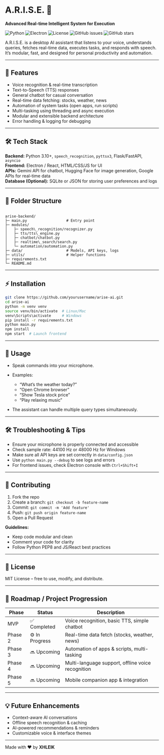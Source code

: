 # A.R.I.S.E. 🤖
**Advanced Real-time Intelligent System for Execution**  

![Python](https://img.shields.io/badge/Python-3.10+-blue) ![Electron](https://img.shields.io/badge/Electron-Frontend-green) ![License](https://img.shields.io/badge/License-MIT-yellow) ![GitHub issues](https://img.shields.io/github/issues/yourusername/arise-ai) ![GitHub stars](https://img.shields.io/github/stars/yourusername/arise-ai)

A.R.I.S.E. is a desktop AI assistant that listens to your voice, understands queries, fetches real-time data, executes tasks, and responds with speech. It’s modular, fast, and designed for personal productivity and automation.

---
## 🚀 Features

- Voice recognition & real-time transcription  
- Text-to-Speech (TTS) responses  
- General chatbot for casual conversation  
- Real-time data fetching: stocks, weather, news  
- Automation of system tasks (open apps, run scripts)  
- Multi-tasking using threading and async execution  
- Modular and extensible backend architecture  
- Error handling & logging for debugging  

---

## 🛠 Tech Stack

**Backend:** Python 3.10+, `speech_recognition`, `pyttsx3`, Flask/FastAPI, `asyncio`  
**Frontend:** Electron / React, HTML/CSS/JS for UI  
**APIs:** Gemini API for chatbot, Hugging Face for image generation, Google APIs for real-time data  
**Database (Optional):** SQLite or JSON for storing user preferences and logs  

---

## 📁 Folder Structure

```

arise-backend/
├─ main.py                  # Entry point
├─ modules/
│   ├─ speech\_recognition/recognizer.py
│   ├─ tts/tts\_engine.py
│   ├─ chatbot/chatbot.py
│   ├─ realtime\_search/search.py
│   └─ automation/automation.py
├─ data/                    # Models, API keys, logs
├─ utils/                   # Helper functions
├─ requirements.txt
└─ README.md

````

---

## ⚡ Installation

```bash
git clone https://github.com/yourusername/arise-ai.git
cd arise-ai
python -m venv venv
source venv/bin/activate  # Linux/Mac
venv\Scripts\activate     # Windows
pip install -r requirements.txt
python main.py
npm install
npm start  # Launch frontend
````

---

## 📌 Usage

* Speak commands into your microphone.
* Examples:

  * “What’s the weather today?”
  * “Open Chrome browser”
  * “Show Tesla stock price”
  * “Play relaxing music”
* The assistant can handle multiple query types simultaneously.

---

## 🛠 Troubleshooting & Tips

* Ensure your microphone is properly connected and accessible
* Check sample rate: 44100 Hz or 48000 Hz for Windows
* Make sure all API keys are set correctly in `data/config.json`
* Use `python main.py --debug` to see logs and errors
* For frontend issues, check Electron console with `Ctrl+Shift+I`

---

## 🤝 Contributing

1. Fork the repo
2. Create a branch: `git checkout -b feature-name`
3. Commit: `git commit -m 'Add feature'`
4. Push: `git push origin feature-name`
5. Open a Pull Request

**Guidelines:**

* Keep code modular and clean
* Comment your code for clarity
* Follow Python PEP8 and JS/React best practices

---

## 📜 License

MIT License – free to use, modify, and distribute.

---

## 🎯 Roadmap / Project Progression

| Phase   | Status         | Description                                       |
| ------- | -------------- | ------------------------------------------------- |
| MVP     | ✅ Completed    | Voice recognition, basic TTS, simple chatbot      |
| Phase 2 | ⚙️ In Progress | Real-time data fetch (stocks, weather, news)      |
| Phase 3 | 🔜 Upcoming    | Automation of apps & scripts, multi-tasking       |
| Phase 4 | 🔜 Upcoming    | Multi-language support, offline voice recognition |
| Phase 5 | 🔜 Upcoming    | Mobile companion app & integration                |

---

## 💡 Future Enhancements

* Context-aware AI conversations
* Offline speech recognition & caching
* AI-powered recommendations & reminders
* Customizable voice & interface themes

---

Made with ❤️ by **XHLEIK**


